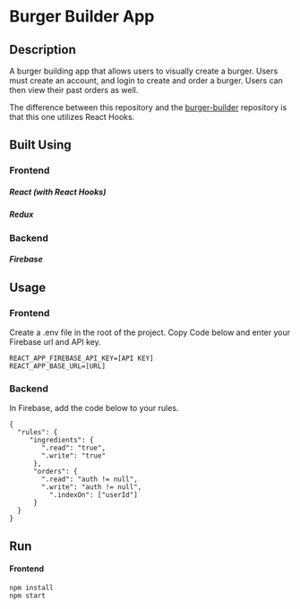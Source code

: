 # Burger Builder App

## Description

A burger building app that allows users to visually create a burger.
Users must create an account, and login to create and order a burger. 
Users can then view their past orders as well.

The difference between this repository and the [burger-builder](https://github.com/jjad14/burger-builder) repository is that this one utilizes React Hooks.

## Built Using

### Frontend
##### React (with React Hooks)
##### Redux

### Backend
##### Firebase


## Usage

### Frontend

Create a .env file in the root of the project. Copy Code below and enter your Firebase url and API key.

```
REACT_APP_FIREBASE_API_KEY=[API KEY]
REACT_APP_BASE_URL=[URL]
```

### Backend

In Firebase, add the code below to your rules.

```
{
  "rules": {
     "ingredients": {
        ".read": "true",
        ".write": "true"
      },
      "orders": {
        ".read": "auth != null",
        ".write": "auth != null",
          ".indexOn": ["userId"]
      }
  }
}
```

## Run

#### Frontend
```
npm install
npm start
```

